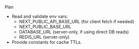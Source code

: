 Plan

- Read and validate env vars:
  - NEXT_PUBLIC_API_BASE_URL (for client fetch if needed)
  - NEXT_PUBLIC_BASE_URL
  - DATABASE_URL (server-only, if using direct DB reads)
  - REDIS_URL (server-only)
- Provide constants for cache TTLs.


